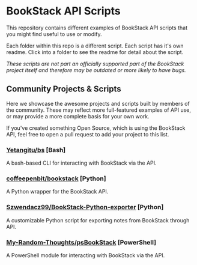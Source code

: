 # BookStack API Scripts

This repository contains different examples of BookStack API scripts that you might find useful to use or modify.


Each folder within this repo is a different script. Each script has it's own readme. Click into a folder to see the readme for detail about the script.


*These scripts are not part an officially supported part of the BookStack project itself and therefore may be outdated or more likely to have bugs.*

## Community Projects & Scripts

Here we showcase the awesome projects and scripts built by members of the community. These may reflect more full-featured examples of API use, or may provide a more complete basis for your own work.

If you've created something Open Source, which is using the BookStack API, feel free to open a pull request to add your project to this list.

### [Yetangitu/bs](https://github.com/Yetangitu/bs) [Bash]

A bash-based CLI for interacting with BookStack via the API.

### [coffeepenbit/bookstack](https://github.com/coffeepenbit/bookstack) [Python]

A Python wrapper for the BookStack API.

### [Szwendacz99/BookStack-Python-exporter](https://github.com/Szwendacz99/BookStack-Python-exporter) [Python]

A customizable Python script for exporting notes from BookStack through API.

### [My-Random-Thoughts/psBookStack](https://github.com/My-Random-Thoughts/psBookStack) [PowerShell]

A PowerShell module for interacting with BookStack via the API.
